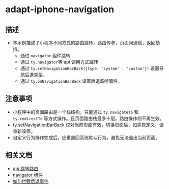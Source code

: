 # adapt-iphone-navigation

## 描述

- 本示例描述了小程序不同方式的路由跳转，路由传参，页面间通信，返回劫持。
  - 通过 `navigator` 组件跳转
  - 通过 `ty.navigator`等 api 调用方式跳转
  - 通过 `ty.setNavigationBarBack({type: 'system' | 'custom'})` 设置导航后退类型。
  - 通过 `ty.onNavigationBarBack` 设置后退监听事件。

## 注意事项

- 小程序中的页面路由是一个栈结构，只能通过 `ty.navigateTo` 和 `ty.redirectTo` 等方式操作。且页面路由栈最多十层。路由操作则不再生效。
- ty.setNavigationBarBack 仅对当前页面有效，切换页面后，如需自定义，请重新设置。
- 自定义行为操作完成后，应重置回系统默认行为，避免无法退出当前页面。

## 相关文档

- [api 跳转路由](https://developer.tuya.com/cn/miniapp/framework/page/router#%E8%B7%AF%E7%94%B1%E6%96%B9%E5%BC%8F)
- [navigator 组件](https://developer.tuya.com/cn/miniapp/component/navigation/navigator#navigator)
- [如何拦截后退事件](https://www.tuyaos.com/viewtopic.php?t=171)
